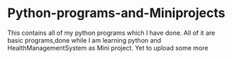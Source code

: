 # Python-programs-and-Miniprojects
This contains all of my python programs which I have done.
All of it are basic programs,done while I am learning python and HealthManagementSystem as Mini project.
Yet to upload some more
